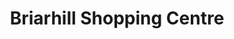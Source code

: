 ---
title: "Briarhill Shopping Centre"
url: /galway/briarhill-shopping-centre/
shop: Einkaufszentrum
---
